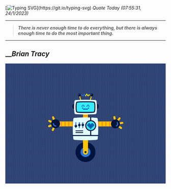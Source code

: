[![Typing SVG](https://readme-typing-svg.herokuapp.com?font=Press+Start+2P&color=C2F784&size=35&width=900&height=100&lines=Hello+World%2C+I'm+Hung+!)](https://git.io/typing-svg) 
_Quote Today (07:55:31, 24/1/2023)_
___
>**_There is never enough time to do everything, but there is always enough time to do the most important thing._**
___

## __**_Brian Tracy_**

![RobotDance](src/assets/images/robot-dancing-dribble.gif?style=center)
